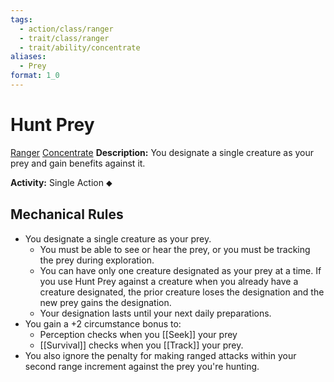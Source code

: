 ```yaml
---
tags:
  - action/class/ranger
  - trait/class/ranger
  - trait/ability/concentrate
aliases:
  - Prey
format: 1_0
---
```

# Hunt Prey [](#Actions "Single Action")

[Ranger](Ranger.md "Class Trait") [Concentrate](Concentrate.md "Action & Ability Trait")
**Description:** You designate a single creature as your prey and gain benefits against it.

**Activity:** Single Action ⬥

## Mechanical Rules

- You designate a single creature as your prey.
	- You must be able to see or hear the prey, or you must be tracking the prey during exploration.
	- You can have only one creature designated as your prey at a time. If you use Hunt Prey against a creature when you already have a creature designated, the prior creature loses the designation and the new prey gains the designation.
	- Your designation lasts until your next daily preparations.
- You gain a +2 circumstance bonus to:
	- Perception checks when you [[Seek]] your prey 
	- [[Survival]] checks when you [[Track]] your prey.
- You also ignore the penalty for making ranged attacks within your second range increment against the prey you're hunting.  

